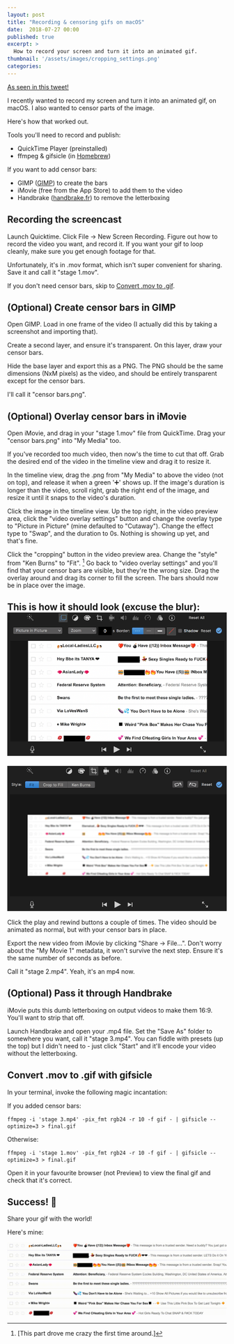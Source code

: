 ```yaml
---
layout: post
title: "Recording & censoring gifs on macOS"
date:  2018-07-27 00:00
published: true
excerpt: >
  How to record your screen and turn it into an animated gif.
thumbnail: '/assets/images/cropping_settings.png'
categories:
---
```


[As seen in this tweet!](https://twitter.com/dal_geek/status/1017955832883916800)

I recently wanted to record my screen and turn it into an animated gif, on macOS. I also wanted to censor parts of the image.

Here's how that worked out.

Tools you'll need to record and publish:
- QuickTime Player (preinstalled)
- ffmpeg & gifsicle (in [Homebrew](https://brew.sh))

If you want to add censor bars:
- GIMP ([GIMP](https://gimp.org)) to create the bars
- iMovie (free from the App Store) to add them to the video
- Handbrake ([handbrake.fr](https://handbrake.fr)) to remove the letterboxing

## Recording the screencast

Launch Quicktime. Click File -> New Screen Recording. Figure out how to record the video you want, and record it. If you want your gif to loop cleanly, make sure you get enough footage for that.

Unfortunately, it's in .mov format, which isn't super convenient for sharing. Save it and call it "stage 1.mov".

If you don't need censor bars, skip to [Convert .mov to .gif](#convert-mov-to-gif-with-gifsicle).

## (Optional) Create censor bars in GIMP

Open GIMP. Load in one frame of the video (I actually did this by taking a screenshot and importing that).

Create a second layer, and ensure it's transparent. On this layer, draw your censor bars.

Hide the base layer and export this as a PNG. The PNG should be the same dimensions (NxM pixels) as the video, and should be entirely transparent except for the censor bars.

I'll call it "censor bars.png".

## (Optional) Overlay censor bars in iMovie

Open iMovie, and drag in your "stage 1.mov" file from QuickTime. Drag your "censor bars.png" into "My Media" too.

If you've recorded too much video, then now's the time to cut that off. Grab the desired end of the video in the timeline view and drag it to resize it.

In the timeline view, drag the .png from "My Media" to above the video (not on top), and release it when a green '➕' shows up. If the image's duration is longer than the video, scroll right, grab the right end of the image, and resize it until it snaps to the video's duration.

Click the image in the timeline view. Up the top right, in the video preview area, click the "video overlay settings" button and change the overlay type to "Picture in Picture" (mine defaulted to "Cutaway"). Change the effect type to "Swap", and the duration to 0s. Nothing is showing up yet, and that's fine.

Click the "cropping" button in the video preview area. Change the "style" from "Ken Burns" to "Fit". [^1] Go back to "video overlay settings" and you'll find that your censor bars are visible, but they're the wrong size. Drag the overlay around and drag its corner to fill the screen. The bars should now be in place over the image.

[^1]:[This part drove me crazy the first time around.]

This is how it should look (excuse the blur):
![Screenshot of video overlay settings](/assets/images/picture_in_picture_settings.png)
--------
![Screenshot of cropping settings](/assets/images/cropping_settings.png)

Click the play and rewind buttons a couple of times. The video should be animated as normal, but with your censor bars in place.

Export the new video from iMovie by clicking "Share -> File...". Don't worry about the "My Movie 1" metadata, it won't survive the next step. Ensure it's the same number of seconds as before.

Call it "stage 2.mp4". Yeah, it's an mp4 now.


## (Optional) Pass it through Handbrake

iMovie puts this dumb letterboxing on output videos to make them 16:9. You'll want to strip that off.

Launch Handbrake and open your .mp4 file. Set the "Save As" folder to somewhere you want, call it "stage 3.mp4". You can fiddle with presets (up the top) but I didn't need to - just click "Start" and it'll encode your video without the letterboxing.


## Convert .mov to .gif with gifsicle

In your terminal, invoke the following magic incantation:

If you added censor bars:
```
ffmpeg -i 'stage 3.mp4' -pix_fmt rgb24 -r 10 -f gif - | gifsicle --optimize=3 > final.gif
```
Otherwise:
```
ffmpeg -i 'stage 1.mov' -pix_fmt rgb24 -r 10 -f gif - | gifsicle --optimize=3 > final.gif
```

Open it in your favourite browser (not Preview) to view the final gif and check that it's correct.

## Success! 🎉

Share your gif with the world!

Here's mine:

![An animated gif recorded from my screen.](/assets/images/animated_spam.gif)

